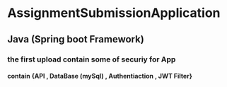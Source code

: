 # AssignmentSubmissionApplication
## Java (Spring boot Framework)
### the first upload contain some of securiy for App
#### contain {API , DataBase (mySql) , Authentiaction , JWT Filter}
